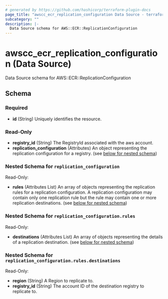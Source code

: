 ```yaml
---
# generated by https://github.com/hashicorp/terraform-plugin-docs
page_title: "awscc_ecr_replication_configuration Data Source - terraform-provider-awscc"
subcategory: ""
description: |-
  Data Source schema for AWS::ECR::ReplicationConfiguration
---
```


# awscc_ecr_replication_configuration (Data Source)

Data Source schema for AWS::ECR::ReplicationConfiguration



<!-- schema generated by tfplugindocs -->
## Schema

### Required

- **id** (String) Uniquely identifies the resource.

### Read-Only

- **registry_id** (String) The RegistryId associated with the aws account.
- **replication_configuration** (Attributes) An object representing the replication configuration for a registry. (see [below for nested schema](#nestedatt--replication_configuration))

<a id="nestedatt--replication_configuration"></a>
### Nested Schema for `replication_configuration`

Read-Only:

- **rules** (Attributes List) An array of objects representing the replication rules for a replication configuration. A replication configuration may contain only one replication rule but the rule may contain one or more replication destinations. (see [below for nested schema](#nestedatt--replication_configuration--rules))

<a id="nestedatt--replication_configuration--rules"></a>
### Nested Schema for `replication_configuration.rules`

Read-Only:

- **destinations** (Attributes List) An array of objects representing the details of a replication destination. (see [below for nested schema](#nestedatt--replication_configuration--rules--destinations))

<a id="nestedatt--replication_configuration--rules--destinations"></a>
### Nested Schema for `replication_configuration.rules.destinations`

Read-Only:

- **region** (String) A Region to replicate to.
- **registry_id** (String) The account ID of the destination registry to replicate to.


